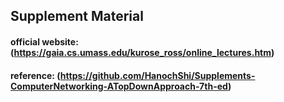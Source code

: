 ## Supplement Material

#### official website:  (https://gaia.cs.umass.edu/kurose_ross/online_lectures.htm)
#### reference: (https://github.com/HanochShi/Supplements-ComputerNetworking-ATopDownApproach-7th-ed)